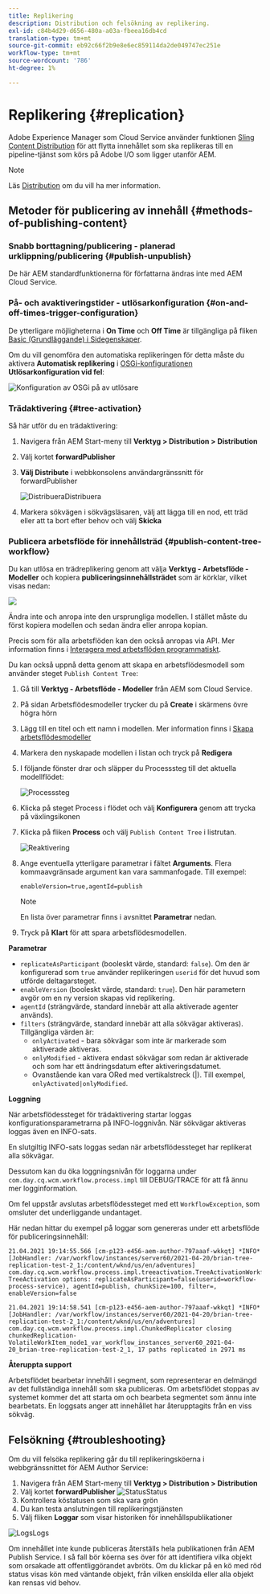 ```yaml
---
title: Replikering
description: Distribution och felsökning av replikering.
exl-id: c84b4d29-d656-480a-a03a-fbeea16db4cd
translation-type: tm+mt
source-git-commit: eb92c66f2b9e8e6ec859114da2de049747ec251e
workflow-type: tm+mt
source-wordcount: '786'
ht-degree: 1%

---
```


# Replikering {#replication}

Adobe Experience Manager som Cloud Service använder funktionen [Sling Content Distribution](https://sling.apache.org/documentation/bundles/content-distribution.html) för att flytta innehållet som ska replikeras till en pipeline-tjänst som körs på Adobe I/O som ligger utanför AEM.

>[!NOTE]
>
>Läs [Distribution](/help/core-concepts/architecture.md#content-distribution) om du vill ha mer information.

## Metoder för publicering av innehåll {#methods-of-publishing-content}

### Snabb borttagning/publicering - planerad urklippning/publicering {#publish-unpublish}

De här AEM standardfunktionerna för författarna ändras inte med AEM Cloud Service.

### På- och avaktiveringstider - utlösarkonfiguration {#on-and-off-times-trigger-configuration}

De ytterligare möjligheterna i **On Time** och **Off Time** är tillgängliga på fliken [Basic (Grundläggande) i Sidegenskaper](/help/sites-cloud/authoring/fundamentals/page-properties.md#basic).

Om du vill genomföra den automatiska replikeringen för detta måste du aktivera **Automatisk replikering** i [OSGi-konfigurationen](/help/implementing/deploying/configuring-osgi.md) **Utlösarkonfiguration vid fel**:

![Konfiguration av OSGi på av utlösare](/help/operations/assets/replication-on-off-trigger.png)

### Trädaktivering {#tree-activation}

Så här utför du en trädaktivering:

1. Navigera från AEM Start-meny till **Verktyg > Distribution > Distribution**
2. Välj kortet **forwardPublisher**
3. **Välj Distribute** i webbkonsolens användargränssnitt för forwardPublisher

   ![](assets/distribute.png "DistribueraDistribuera")
4. Markera sökvägen i sökvägsläsaren, välj att lägga till en nod, ett träd eller att ta bort efter behov och välj **Skicka**

### Publicera arbetsflöde för innehållsträd {#publish-content-tree-workflow}

Du kan utlösa en trädreplikering genom att välja **Verktyg - Arbetsflöde - Modeller** och kopiera **publiceringsinnehållsträdet** som är körklar, vilket visas nedan:

![](/help/operations/assets/publishcontenttreeworkflow.png)

Ändra inte och anropa inte den ursprungliga modellen. I stället måste du först kopiera modellen och sedan ändra eller anropa kopian.

Precis som för alla arbetsflöden kan den också anropas via API. Mer information finns i [Interagera med arbetsflöden programmatiskt](https://experienceleague.adobe.com/docs/experience-manager-65/developing/extending-aem/extending-workflows/workflows-program-interaction.html?lang=en#extending-aem).

Du kan också uppnå detta genom att skapa en arbetsflödesmodell som använder steget `Publish Content Tree`:

1. Gå till **Verktyg - Arbetsflöde - Modeller** från AEM som Cloud Service.
1. På sidan Arbetsflödesmodeller trycker du på **Create** i skärmens övre högra hörn
1. Lägg till en titel och ett namn i modellen. Mer information finns i [Skapa arbetsflödesmodeller](https://experienceleague.adobe.com/docs/experience-manager-65/developing/extending-aem/extending-workflows/workflows-models.html)
1. Markera den nyskapade modellen i listan och tryck på **Redigera**
1. I följande fönster drar och släpper du Processsteg till det aktuella modellflödet:

   ![Processsteg](/help/operations/assets/processstep.png)

1. Klicka på steget Process i flödet och välj **Konfigurera** genom att trycka på växlingsikonen
1. Klicka på fliken **Process** och välj `Publish Content Tree` i listrutan.

   ![Reaktivering](/help/operations/assets/newstep.png)

1. Ange eventuella ytterligare parametrar i fältet **Arguments**. Flera kommaavgränsade argument kan vara sammanfogade. Till exempel:

   `enableVersion=true,agentId=publish`


   >[!NOTE]
   >
   >En lista över parametrar finns i avsnittet **Parametrar** nedan.

1. Tryck på **Klart** för att spara arbetsflödesmodellen.

**Parametrar**

* `replicateAsParticipant` (booleskt värde, standard:  `false`). Om den är konfigurerad som `true` använder replikeringen `userid` för det huvud som utförde deltagarsteget.
* `enableVersion` (booleskt värde, standard:  `true`). Den här parametern avgör om en ny version skapas vid replikering.
* `agentId` (strängvärde, standard innebär att alla aktiverade agenter används).
* `filters` (strängvärde, standard innebär att alla sökvägar aktiveras). Tillgängliga värden är:
   * `onlyActivated` - bara sökvägar som inte är markerade som aktiverade aktiveras.
   * `onlyModified` - aktivera endast sökvägar som redan är aktiverade och som har ett ändringsdatum efter aktiveringsdatumet.
   * Ovanstående kan vara ORed med vertikalstreck (|). Till exempel, `onlyActivated|onlyModified`.

**Loggning**

När arbetsflödessteget för trädaktivering startar loggas konfigurationsparametrarna på INFO-loggnivån. När sökvägar aktiveras loggas även en INFO-sats.

En slutgiltig INFO-sats loggas sedan när arbetsflödessteget har replikerat alla sökvägar.

Dessutom kan du öka loggningsnivån för loggarna under `com.day.cq.wcm.workflow.process.impl` till DEBUG/TRACE för att få ännu mer logginformation.

Om fel uppstår avslutas arbetsflödessteget med ett `WorkflowException`, som omsluter det underliggande undantaget.

Här nedan hittar du exempel på loggar som genereras under ett arbetsflöde för publiceringsinnehåll:

```
21.04.2021 19:14:55.566 [cm-p123-e456-aem-author-797aaaf-wkkqt] *INFO* [JobHandler: /var/workflow/instances/server60/2021-04-20/brian-tree-replication-test-2_1:/content/wknd/us/en/adventures] com.day.cq.wcm.workflow.process.impl.treeactivation.TreeActivationWorkflowProcess TreeActivation options: replicateAsParticipant=false(userid=workflow-process-service), agentId=publish, chunkSize=100, filter=, enableVersion=false
```

```
21.04.2021 19:14:58.541 [cm-p123-e456-aem-author-797aaaf-wkkqt] *INFO* [JobHandler: /var/workflow/instances/server60/2021-04-20/brian-tree-replication-test-2_1:/content/wknd/us/en/adventures] com.day.cq.wcm.workflow.process.impl.ChunkedReplicator closing chunkedReplication-VolatileWorkItem_node1_var_workflow_instances_server60_2021-04-20_brian-tree-replication-test-2_1, 17 paths replicated in 2971 ms
```

**Återuppta support**

Arbetsflödet bearbetar innehåll i segment, som representerar en delmängd av det fullständiga innehåll som ska publiceras. Om arbetsflödet stoppas av systemet kommer det att starta om och bearbeta segmentet som ännu inte bearbetats. En loggsats anger att innehållet har återupptagits från en viss sökväg.

## Felsökning {#troubleshooting}

Om du vill felsöka replikering går du till replikeringsköerna i webbgränssnittet för AEM Author Service:

1. Navigera från AEM Start-meny till **Verktyg > Distribution > Distribution**
2. Välj kortet **forwardPublisher**
   ![](assets/status.png "StatusStatus")
3. Kontrollera köstatusen som ska vara grön
4. Du kan testa anslutningen till replikeringstjänsten
5. Välj fliken **Loggar** som visar historiken för innehållspublikationer

![](assets/logs.png "LogsLogs")

Om innehållet inte kunde publiceras återställs hela publikationen från AEM Publish Service.
I så fall bör köerna ses över för att identifiera vilka objekt som orsakade att offentliggörandet avbröts. Om du klickar på en kö med röd status visas kön med väntande objekt, från vilken enskilda eller alla objekt kan rensas vid behov.
